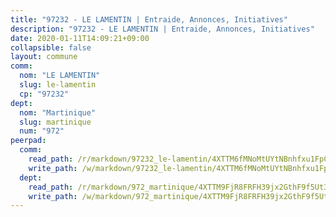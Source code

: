 ```yaml
---
title: "97232 - LE LAMENTIN | Entraide, Annonces, Initiatives"
description: "97232 - LE LAMENTIN | Entraide, Annonces, Initiatives"
date: 2020-01-11T14:09:21+09:00
collapsible: false
layout: commune
comm:
  nom: "LE LAMENTIN"
  slug: le-lamentin
  cp: "97232"
dept:
  nom: "Martinique"
  slug: martinique
  num: "972"
peerpad:
  comm:
    read_path: /r/markdown/97232_le-lamentin/4XTTM6fMNoMtUYtNBnhfxu1FpCrj8SqXt9xBRXAd7xsTuStDa
    write_path: /w/markdown/97232_le-lamentin/4XTTM6fMNoMtUYtNBnhfxu1FpCrj8SqXt9xBRXAd7xsTuStDa-K3TgUJxBDB21taUzcxwu8iQvAxiHwSLd3tsc6YFKmh2CxkpAsGPpyYz8DmxJHitAsGwo4EspMwvQ6wqkv9MmiaUSHA2HdPC96XGNvD4P4ppdtWfKi6R6q77ZyUyQUB1cQJzaH2V2
  dept:
    read_path: /r/markdown/972_martinique/4XTTM9FjR8FRFH39jx2GthF9f5Ut3jiyTsdjpE2SrJvqmXdjo
    write_path: /w/markdown/972_martinique/4XTTM9FjR8FRFH39jx2GthF9f5Ut3jiyTsdjpE2SrJvqmXdjo-K3TgUeaxrptm9NswN2JSgXE3aKS9HKQgEZZxfKsdUeDs9w3MK5eeUTz8x8PBEEF3j1uCcfT9q4aM46ZnJH1PtFEse18Xf51n2ioUCkkCxop5a751j1HQ3bKXvk9CsEq3Wcvzm9gm
---
```



